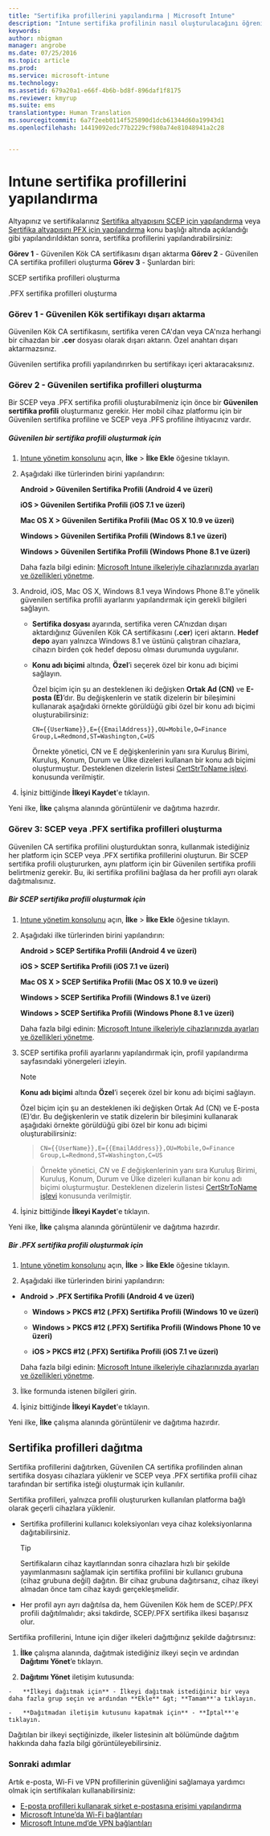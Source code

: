 ```yaml
---
title: "Sertifika profillerini yapılandırma | Microsoft Intune"
description: "Intune sertifika profilinin nasıl oluşturulacağını öğrenin."
keywords: 
author: nbigman
manager: angrobe
ms.date: 07/25/2016
ms.topic: article
ms.prod: 
ms.service: microsoft-intune
ms.technology: 
ms.assetid: 679a20a1-e66f-4b6b-bd8f-896daf1f8175
ms.reviewer: kmyrup
ms.suite: ems
translationtype: Human Translation
ms.sourcegitcommit: 6a7f2eeb0114f525890d1dcb61344d60a19943d1
ms.openlocfilehash: 14419092edc77b2229cf980a74e81048941a2c28


---
```


# Intune sertifika profillerini yapılandırma
Altyapınız ve sertifikalarınız [Sertifika altyapısını SCEP için yapılandırma](configure-certificate-infrastructure-for-scep.md) veya [Sertifika altyapısını PFX için yapılandırma](configure-certificate-infrastructure-for-pfx.md) konu başlığı altında açıklandığı gibi yapılandırıldıktan sonra, sertifika profillerini yapılandırabilirsiniz:

**Görev 1** - Güvenilen Kök CA sertifikasını dışarı aktarma **Görev 2** - Güvenilen CA sertifika profilleri oluşturma **Görev 3** - Şunlardan biri:

SCEP sertifika profilleri oluşturma

.PFX sertifika profilleri oluşturma

### Görev 1 - Güvenilen Kök sertifikayı dışarı aktarma
Güvenilen Kök CA sertifikasını, sertifika veren CA'dan veya CA'nıza herhangi bir cihazdan bir **.cer** dosyası olarak dışarı aktarın. Özel anahtarı dışarı aktarmazsınız.

Güvenilen sertifika profili yapılandırırken bu sertifikayı içeri aktaracaksınız.

### Görev 2 - Güvenilen sertifika profilleri oluşturma
Bir SCEP veya .PFX sertifika profili oluşturabilmeniz için önce bir **Güvenilen sertifika profili** oluşturmanız gerekir. Her mobil cihaz platformu için bir Güvenilen sertifika profiline ve SCEP veya .PFS profiline ihtiyacınız vardır.

##### Güvenilen bir sertifika profili oluşturmak için

1.  [Intune yönetim konsolunu](https://manage.microsoft.com) açın, **İlke** &gt; **İlke Ekle** öğesine tıklayın.

2.  Aşağıdaki ilke türlerinden birini yapılandırın:

    **Android &gt; Güvenilen Sertifika Profili (Android 4 ve üzeri)**

    **iOS &gt; Güvenilen Sertifika Profili (iOS 7.1 ve üzeri)**

    **Mac OS X &gt; Güvenilen Sertifika Profili (Mac OS X 10.9 ve üzeri)**

    **Windows &gt; Güvenilen Sertifika Profili (Windows 8.1 ve üzeri)**

    **Windows &gt; Güvenilen Sertifika Profili (Windows Phone 8.1 ve üzeri)**

    Daha fazla bilgi edinin: [Microsoft Intune ilkeleriyle cihazlarınızda ayarları ve özellikleri yönetme](manage-settings-and-features-on-your-devices-with-microsoft-intune-policies.md).

3.  Android, iOS, Mac OS X, Windows 8.1 veya Windows Phone 8.1'e yönelik güvenilen sertifika profili ayarlarını yapılandırmak için gerekli bilgileri sağlayın. 

    - **Sertifika dosyası** ayarında, sertifika veren CA’nızdan dışarı aktardığınız Güvenilen Kök CA sertifikasını (**.cer**) içeri aktarın. **Hedef depo** ayarı yalnızca Windows 8.1 ve üstünü çalıştıran cihazlara, cihazın birden çok hedef deposu olması durumunda uygulanır.

    
    - **Konu adı biçimi** altında, **Özel**’i seçerek özel bir konu adı biçimi sağlayın.  

        Özel biçim için şu an desteklenen iki değişken **Ortak Ad (CN)** ve **E-posta (E)**’dır. Bu değişkenlerin ve statik dizelerin bir bileşimini kullanarak aşağıdaki örnekte görüldüğü gibi özel bir konu adı biçimi oluşturabilirsiniz:  

        `CN={{UserName}},E={{EmailAddress}},OU=Mobile,O=Finance Group,L=Redmond,ST=Washington,C=US`  

        Örnekte yönetici, CN ve E değişkenlerinin yanı sıra Kuruluş Birimi, Kuruluş, Konum, Durum ve Ülke dizeleri kullanan bir konu adı biçimi oluşturmuştur. Desteklenen dizelerin listesi [CertStrToName işlevi](https://msdn.microsoft.com/en-us/library/windows/desktop/aa377160.aspx). konusunda verilmiştir.  


4.  İşiniz bittiğinde **İlkeyi Kaydet**'e tıklayın.

Yeni ilke, **İlke** çalışma alanında görüntülenir ve dağıtıma hazırdır.

### Görev 3: SCEP veya .PFX sertifika profilleri oluşturma
Güvenilen CA sertifika profilini oluşturduktan sonra, kullanmak istediğiniz her platform için SCEP veya .PFX sertifika profillerini oluşturun. Bir SCEP sertifika profili oluştururken, aynı platform için bir Güvenilen sertifika profili belirtmeniz gerekir. Bu, iki sertifika profilini bağlasa da her profili ayrı olarak dağıtmalısınız.

##### Bir SCEP sertifika profili oluşturmak için

1.  [Intune yönetim konsolunu](https://manage.microsoft.com) açın, **İlke** &gt; **İlke Ekle** öğesine tıklayın.

2.  Aşağıdaki ilke türlerinden birini yapılandırın:

    **Android &gt; SCEP Sertifika Profili (Android 4 ve üzeri)**

    **iOS &gt; SCEP Sertifika Profili (iOS 7.1 ve üzeri)**

    **Mac OS X &gt; SCEP Sertifika Profili (Mac OS X 10.9 ve üzeri)**

    **Windows &gt; SCEP Sertifika Profili (Windows 8.1 ve üzeri)**

    **Windows &gt; SCEP Sertifika Profili (Windows Phone 8.1 ve üzeri)**

    Daha fazla bilgi edinin: [Microsoft Intune ilkeleriyle cihazlarınızda ayarları ve özellikleri yönetme](manage-settings-and-features-on-your-devices-with-microsoft-intune-policies.md).

3.  SCEP sertifika profili ayarlarını yapılandırmak için, profil yapılandırma sayfasındaki yönergeleri izleyin.
    > [!NOTE]
    > 
    > **Konu adı biçimi** altında **Özel**’i seçerek özel bir konu adı biçimi sağlayın.
    > 
    >  Özel biçim için şu an desteklenen iki değişken Ortak Ad (CN) ve E-posta (E)’dır. Bu değişkenlerin ve statik dizelerin bir bileşimini kullanarak aşağıdaki örnekte görüldüğü gibi özel bir konu adı biçimi oluşturabilirsiniz:
    
    >     CN={{UserName}},E={{EmailAddress}},OU=Mobile,O=Finance Group,L=Redmond,ST=Washington,C=US
    
    >    Örnekte yönetici, *CN* ve *E* değişkenlerinin yanı sıra Kuruluş Birimi, Kuruluş, Konum, Durum ve Ülke dizeleri kullanan bir konu adı biçimi oluşturmuştur. Desteklenen dizelerin listesi [CertStrToName işlevi](https://msdn.microsoft.com/en-us/library/windows/desktop/aa377160.aspx) konusunda verilmiştir.

4.  İşiniz bittiğinde **İlkeyi Kaydet**'e tıklayın.

Yeni ilke, **İlke** çalışma alanında görüntülenir ve dağıtıma hazırdır.

##### Bir .PFX sertifika profili oluşturmak için

1.  [Intune yönetim konsolunu](https://manage.microsoft.com) açın, **İlke** &gt; **İlke Ekle** öğesine tıklayın.

2.  Aşağıdaki ilke türlerinden birini yapılandırın:



-   **Android &gt; .PFX Sertifika Profili (Android 4 ve üzeri)**

    -   **Windows &gt; PKCS #12 (.PFX)  Sertifika Profili (Windows 10 ve üzeri)**

    -   **Windows &gt; PKCS #12 (.PFX)  Sertifika Profili (Windows Phone 10 ve üzeri)**

    -    **iOS > PKCS #12 (.PFX) Sertifika Profili (iOS 7.1 ve üzeri)**    

    Daha fazla bilgi edinin: [Microsoft Intune ilkeleriyle cihazlarınızda ayarları ve özellikleri yönetme](manage-settings-and-features-on-your-devices-with-microsoft-intune-policies.md).

3.  İlke formunda istenen bilgileri girin.

4.  İşiniz bittiğinde **İlkeyi Kaydet**'e tıklayın.

Yeni ilke, **İlke** çalışma alanında görüntülenir ve dağıtıma hazırdır.

## Sertifika profilleri dağıtma
Sertifika profillerini dağıtırken, Güvenilen CA sertifika profilinden alınan sertifika dosyası cihazlara yüklenir ve SCEP veya .PFX sertifika profili cihaz tarafından bir sertifika isteği oluşturmak için kullanılır.

Sertifika profilleri, yalnızca profili oluştururken kullanılan platforma bağlı olarak geçerli cihazlara yüklenir.

-   Sertifika profillerini kullanıcı koleksiyonları veya cihaz koleksiyonlarına dağıtabilirsiniz.

    > [!TIP]
    > Sertifikaların cihaz kayıtlarından sonra cihazlara hızlı bir şekilde yayımlanmasını sağlamak için sertifika profilini bir kullanıcı grubuna (cihaz grubuna değil) dağıtın. Bir cihaz grubuna dağıtırsanız, cihaz ilkeyi almadan önce tam cihaz kaydı gerçekleşmelidir.

-   Her profil ayrı ayrı dağıtılsa da, hem Güvenilen Kök hem de SCEP/.PFX profili dağıtılmalıdır; aksi takdirde, SCEP/.PFX sertifika ilkesi başarısız olur.

Sertifika profillerini, Intune için diğer ilkeleri dağıttığınız şekilde dağıtırsınız:

1.   **İlke** çalışma alanında, dağıtmak istediğiniz ilkeyi seçin ve ardından **Dağıtımı Yönet**’e tıklayın.

2.   **Dağıtımı Yönet** iletişim kutusunda:

    -   **İlkeyi dağıtmak için** - İlkeyi dağıtmak istediğiniz bir veya daha fazla grup seçin ve ardından **Ekle** &gt; **Tamam**'a tıklayın.

    -   **Dağıtmadan iletişim kutusunu kapatmak için** - **İptal**'e tıklayın.

Dağıtılan bir ilkeyi seçtiğinizde, ilkeler listesinin alt bölümünde dağıtım hakkında daha fazla bilgi görüntüleyebilirsiniz.
###  Sonraki adımlar

Artık e-posta, Wi-Fi ve VPN profillerinin güvenliğini sağlamaya yardımcı olmak için sertifikaları kullanabilirsiniz:

-  [E-posta profilleri kullanarak şirket e-postasına erişimi yapılandırma](configure-access-to-corporate-email-using-email-profiles-with-Microsoft-Intune.md)
-  [Microsoft Intune’da Wi-Fi bağlantıları](wi-fi-connections-in-microsoft-intune.md)
-  [Microsoft Intune.md’de VPN bağlantıları](vpn-connections-in-microsoft-intune.md)



<!--HONumber=Jul16_HO4-->


